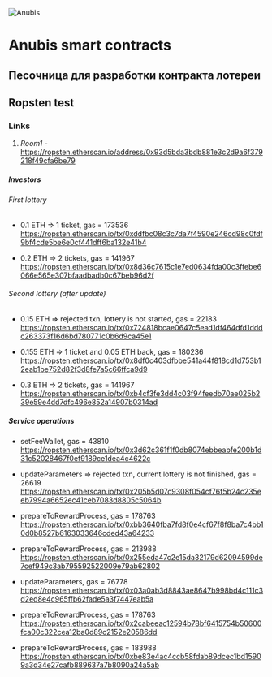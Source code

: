 ![Anubis](logo.png "Anubis")

# Anubis smart contracts

## Песочница для разработки контракта лотереи


## Ropsten test

### Links
1. _Room1_ - https://ropsten.etherscan.io/address/0x93d5bda3bdb881e3c2d9a6f379218f49cfa6be79


##### Investors

###### First lottery

* 0.1 ETH => 1 ticket, gas = 173536
https://ropsten.etherscan.io/tx/0xddfbc08c3c7da7f4590e246cd98c0fdf9bf4cde5be6e0cf441dff6ba132e41b4

* 0.2 ETH => 2 tickets, gas = 141967
https://ropsten.etherscan.io/tx/0x8d36c7615c1e7ed0634fda00c3ffebe6066e565e307bfaadbadb0c67beb96d2f

###### Second lottery (after update)

* 0.15 ETH => rejected txn, lottery is not started, gas = 22183
https://ropsten.etherscan.io/tx/0x724818bcae0647c5ead1df464dfd1dddc263373f16d6bd780771c0b6d9ca45e1

* 0.155 ETH => 1 ticket and 0.05 ETH back, gas = 180236
https://ropsten.etherscan.io/tx/0x8df0c403dfbbe541a44f818cd1d753b12eab1be752d82f3d8fe7a5c66ffca9d9

* 0.3 ETH => 2 tickets, gas = 141967
https://ropsten.etherscan.io/tx/0xb4cf3fe3dd4c03f94feedb70ae025b239e59e4dd7dfc496e852a14907b0314ad


##### Service operations

* setFeeWallet, gas = 43810
https://ropsten.etherscan.io/tx/0x3d62c361f1f0db8074ebbeabfe200b1d31c52028467f0ef9189ce1dea4c4622c

* updateParameters => rejected txn, current lottery is not finished, gas = 26619
https://ropsten.etherscan.io/tx/0x205b5d07c9308f054cf76f5b24c235eeb7994a6652ec41ceb7083d8805c5064b

* prepareToRewardProcess, gas = 178763
https://ropsten.etherscan.io/tx/0xbb3640fba7fd8f0e4cf67f8f8ba7c4bb10d0b8527b6163033646cded43a64233

* prepareToRewardProcess, gas = 213988
https://ropsten.etherscan.io/tx/0x255eda47c2e15da32179d62094599de7cef949c3ab795592522009e79ab62802

* updateParameters, gas = 76778
https://ropsten.etherscan.io/tx/0x03a0ab3d8843ae8647b998bd4c111c3d2ed8e4c965ffb62fade5a3f7447eab5a

* prepareToRewardProcess, gas = 178763
https://ropsten.etherscan.io/tx/0x2cabeeac12594b78bf6415754b50600fca00c322cea12ba0d89c2152e20586dd

* prepareToRewardProcess, gas = 183988
https://ropsten.etherscan.io/tx/0xbe83e4ac4ccb58fdab89dcec1bd15909a3d34e27cafb889637a7b8090a24a5ab
